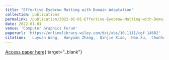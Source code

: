 ```yaml
---
title: "Effective Eyebrow Matting with Domain Adaptation"
collection: publications
permalink: /publication/2022-01-01-Effective-Eyebrow-Matting-with-Domain-Adaptation
date: 2022-01-01
venue: 'Computer Graphics Forum'
paperurl: 'https://onlinelibrary.wiley.com/doi/abs/10.1111/cgf.14682'
citation: ' Luyuan Wang,  Hanyuan Zhang,  Qinjie Xiao,  Hao Xu,  Chunhua Shen,  Xiaogang Jin, &quot;Effective Eyebrow Matting with Domain Adaptation.&quot; Computer Graphics Forum, 2022.'
---
```

[Access paper here](https://onlinelibrary.wiley.com/doi/abs/10.1111/cgf.14682){:target="_blank"}
